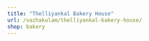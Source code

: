 ```yaml
---
title: "Thelliyankal Bakery House"
url: /vazhakulam/thelliyankal-bakery-house/
shop: bakery
---
```

